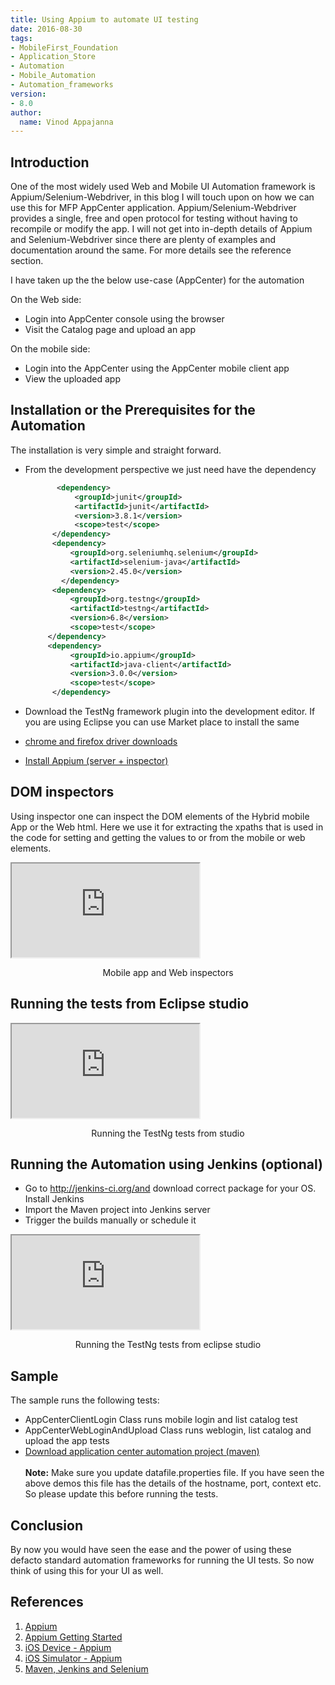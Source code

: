 ```yaml
---
title: Using Appium to automate UI testing
date: 2016-08-30
tags:
- MobileFirst_Foundation
- Application_Store
- Automation
- Mobile_Automation
- Automation_frameworks
version:
- 8.0
author:
  name: Vinod Appajanna
---
```

## Introduction
One of the most widely used Web and Mobile UI Automation framework is Appium/Selenium-Webdriver, in this blog I will touch upon on how we can use this for MFP AppCenter application. Appium/Selenium-Webdriver  provides a single, free and open protocol for testing without having to recompile or modify the app. I will not get into in-depth details of Appium and Selenium-Webdriver since there are plenty of examples and documentation around the same. For more details see the reference section.

I have taken up the the below use-case (AppCenter) for the automation

On the Web side:

* Login into AppCenter console using the browser
* Visit the Catalog page and upload an app

On the mobile side:

* Login into the AppCenter using the AppCenter mobile client app
* View the uploaded app

## Installation or the Prerequisites for the Automation
The installation is very simple and straight forward.

* From the development perspective we just need have the dependency

  ```xml
	     <dependency>
             <groupId>junit</groupId>							
             <artifactId>junit</artifactId>							
             <version>3.8.1</version>							
             <scope>test</scope>								
        </dependency>				
        <dependency>				
            <groupId>org.seleniumhq.selenium</groupId>			
            <artifactId>selenium-java</artifactId>		
            <version>2.45.0</version>
	      </dependency>		
        <dependency>				
            <groupId>org.testng</groupId>
            <artifactId>testng</artifactId>
            <version>6.8</version>								
            <scope>test</scope>
       </dependency>
       <dependency>
            <groupId>io.appium</groupId>
            <artifactId>java-client</artifactId>
            <version>3.0.0</version>
            <scope>test</scope>
        </dependency>
  ```

* Download the TestNg framework plugin into the development editor. If you are using Eclipse you can use Market place to install the same
* [chrome and firefox driver downloads](http://www.seleniumhq.org/download/)
* [Install Appium (server + inspector)](http://appium.io)

## DOM inspectors
Using inspector one can inspect the DOM elements of the Hybrid mobile App or the Web html. Here we use it for extracting the xpaths that is used in the code for setting and getting the values to or from the mobile or web elements.

<div class="sizer">
  <div class="embed-responsive embed-responsive-16by9">
    <iframe src="https://www.youtube.com/embed/UcLxXexv3bI"></iframe>
  </div>
</div>
<p style="text-align: center;">Mobile app and Web inspectors</p>

## Running the tests from Eclipse studio
<div class="sizer">
  <div class="embed-responsive embed-responsive-16by9">
    <iframe src="https://www.youtube.com/embed/i_aFPaO2pq8"></iframe>
  </div>
</div>
<p style="text-align: center;">Running the TestNg tests from studio</p>

## Running the Automation using Jenkins (optional)
* Go to http://jenkins-ci.org/and download correct package for your OS. Install Jenkins
* Import the Maven project into Jenkins server
* Trigger the builds manually or schedule it

<div class="sizer">
    <div class="embed-responsive embed-responsive-16by9">
      <iframe src="https://www.youtube.com/embed/5sWLIvAcI5Y"></iframe>
    </div>
</div>
<p style="text-align: center;">Running the TestNg tests from eclipse studio</p>


## Sample
The sample runs the following tests:

* AppCenterClientLogin Class runs mobile login and list catalog test
* AppCenterWebLoginAndUpload Class runs weblogin, list catalog and upload the app tests
* [Download application center automation project (maven)](https://github.com/vinapp/UIAutomationAppCenter)
</br></br>
**Note:** Make sure you update datafile.properties file. If you have seen the above demos this file has the details of the hostname, port, context etc. So please update this before running the tests.

## Conclusion
By now you would have seen the ease and the power of using these defacto standard automation frameworks for running the UI tests. So now think of using this for your UI as well.

## References
1. [Appium](http://appium.io/)
2. [Appium Getting Started](http://appium.io/getting-started.html)
3. [iOS Device - Appium](https://testobject.com/blog/2016/01/how-to-test-ios-apps-with-appium-on-os-x.html)
4. [iOS Simulator - Appium](https://www.youtube.com/watch?v=d1u58t-ko6s)
5. [Maven, Jenkins and Selenium](http://www.guru99.com/maven-jenkins-with-selenium-complete-tutorial.html)
